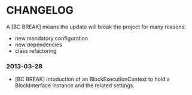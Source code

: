 CHANGELOG
=========

A [BC BREAK] means the update will break the project for many reasons:

* new mandatory configuration
* new dependencies
* class refactoring

### 2013-03-28

* [BC BREAK] Intoduction of an BlockExecutionContext to hold a BlockInterface instance and the related settings.
